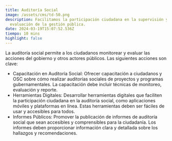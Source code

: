 ```yaml
---
title: Auditoría Social
image: /assets/cms/td-50.png
description: Facilitamos la participación ciudadana en la supervisión y
  evaluación de la gestión pública.
date: 2024-03-19T15:07:52.536Z
tiempo: 10 mins
highlight: false
---
```

La auditoría social permite a los ciudadanos monitorear y evaluar las acciones del gobierno y
otros actores públicos. Las siguientes acciones son clave:

* Capacitación en Auditoría Social: Ofrecer capacitación a ciudadanos y OSC sobre
  cómo realizar auditorías sociales de proyectos y programas gubernamentales. La
  capacitación debe incluir técnicas de monitoreo, evaluación y reporte.
* Herramientas Digitales: Desarrollar herramientas digitales que faciliten la
  participación ciudadana en la auditoría social, como aplicaciones móviles y
  plataformas en línea. Estas herramientas deben ser fáciles de usar y accesibles para
  todos.
* Informes Públicos: Promover la publicación de informes de auditoría social que
  sean accesibles y comprensibles para la ciudadanía. Los informes deben
  proporcionar información clara y detallada sobre los hallazgos y recomendaciones.